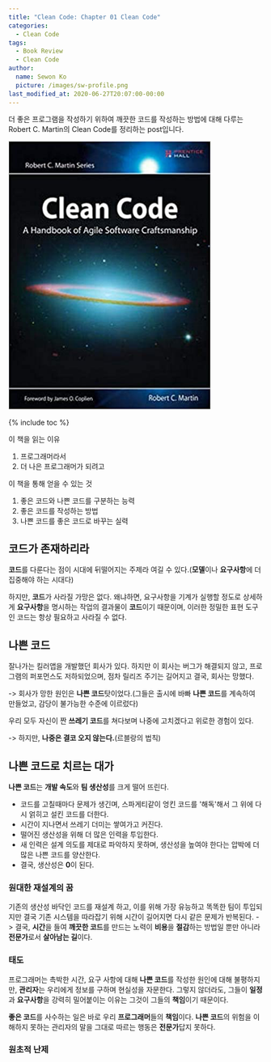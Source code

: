 ```yaml
---
title: "Clean Code: Chapter 01 Clean Code"
categories:
  - Clean Code
tags:
  - Book Review
  - Clean Code
author:
  name: Sewon Ko
  picture: /images/sw-profile.png
last_modified_at: 2020-06-27T20:07:00-00:00
---
```


더 좋은 프로그램을 작성하기 위하여 깨끗한 코드를 작성하는 방법에 대해 다루는 Robert C. Martin의 Clean Code를 정리하는 post입니다.

![logo](/images/clean-code-cover.png)

{% include toc %}

이 책을 읽는 이유

1. 프로그래머라서
2. 더 나은 프로그래머가 되려고

이 책을 통해 얻을 수 있는 것

1. 좋은 코드와 나쁜 코드를 구분하는 능력
2. 좋은 코드를 작성하는 방법
3. 나쁜 코드를 좋은 코드로 바꾸는 실력

## 코드가 존재하리라
**코드**를 다룬다는 점이 시대에 뒤떨어지는 주제라 여길 수 있다.(**모델**이나 **요구사항**에 더 집중해야 하는 시대다)

하지만, **코드**가 사라질 가망은 없다. 왜냐하면, 요구사항을 기계가 실행할 정도로 상세하게 **요구사항**을 명시하는 작업의 결과물이 **코드**이기 때문이며, 이러한 정밀한 표현 도구인 코드는 항상 필요하고 사라질 수 없다.

## 나쁜 코드
잘나가는 킬러앱을 개발했던 회사가 있다. 하지만 이 회사는 버그가 해결되지 않고, 프로그램의 퍼포먼스도 저하되었으며, 점차 릴리즈 주기는 길어지고 결국, 회사는 망했다.

-> 회사가 망한 원인은 **나쁜 코드**탓이었다.(그들은 출시에 바빠 **나쁜 코드**를 계속하여 만들었고, 감당이 불가능한 수준에 이르렀다)

우리 모두 자신이 짠 **쓰레기 코드**를 쳐다보며 나중에 고치겠다고 위로한 경험이 있다.

-> 하지만, **나중은 결코 오지 않는다.**(르블랑의 법칙)

## 나쁜 코드로 치르는 대가
**나쁜 코드**는 **개발 속도**와 **팀 생산성**를 크게 떨어 뜨린다.
- 코드를 고칠때마다 문제가 생긴며, 스파게티같이 엉킨 코드를 '해독'해서 그 위에 다시 얽히고 설킨 코드를 더한다.
- 시간이 지나면서 쓰레기 더미는 쌓여가고 커진다.
- 떨어진 생산성을 위해 더 많은 인력을 투입한다.
- 새 인력은 설계 의도를 제대로 파악하지 못하며, 생산성을 높여야 한다는 압박에 더 많은 나쁜 코드를 양산한다.
- 결국, 생산성은 **0**이 된다.

### 원대한 재설계의 꿈
기존의 생산성 바닥인 코드를 재설계 하고, 이를 위해 가장 유능하고 똑똑한 팀이 투입되지만 결국 기존 시스템을 따라잡기 위해 시간이 길어지면 다시 같은 문제가 반복된다.
-> 결국, **시간**을 들여 **깨끗한 코드**를 만드는 노력이 **비용**을 **절감**하는 방법일 뿐만 아니라 **전문가**로서 **살아남는 길**이다.

### 태도
프로그래머는 촉박한 시간, 요구 사항에 대해 **나쁜 코드**를 작성한 원인에 대해 불평하지만, **관리자**는 우리에게 정보를 구하며 현실성을 자문한다. 그렇지 않더라도, 그들이 **일정**과 **요구사항**을 강력히 밀어붙이는 이유는 그것이 그들의 **책임**이기 때문이다.

**좋은 코드**를 사수하는 일은 바로 우리 **프로그래머**들의 **책임**이다. **나쁜 코드**의 위험을 이해하지 못하는 관리자의 말을 그대로 따르는 행동은 **전문가**답지 못하다.

### 원초적 난제





